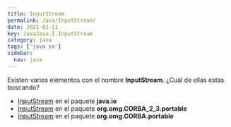 ```yaml
---
title: InputStream
permalink: Java/InputStream/
date: 2021-01-11
key: JavaJava.I.InputStream
category: java
tags: ['java se']
sidebar: 
  nav: java
---
```


Existen varios elementos con el nombre **InputStream**. ¿Cuál de ellas estás buscando?
<ul>
<li><a href="/Java/InputStream-java-io/">InputStream</a> en el paquete <strong>java.io</strong></li>
<li><a href="/Java/InputStream-org-omg-CORBA_2_3-portable/">InputStream</a> en el paquete <strong>org.omg.CORBA_2_3.portable</strong></li>
<li><a href="/Java/InputStream-org-omg-CORBA-portable/">InputStream</a> en el paquete <strong>org.omg.CORBA.portable</strong></li>
<ul>

